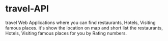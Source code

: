 # travel-API
travel Web Applications where you can find restaurants, Hotels, Visiting famous places. it's show the location on map and short list the restaurants, Hotels, Visiting famous places for you by Rating numbers. 
